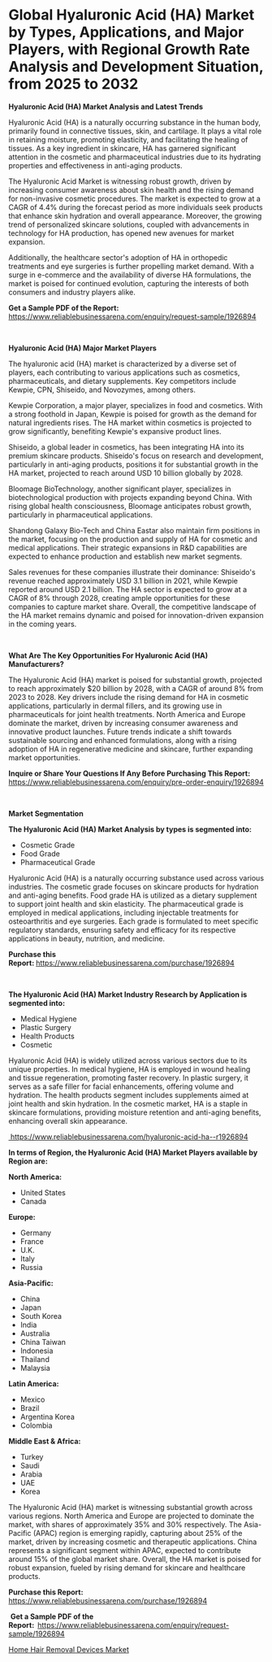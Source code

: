 <p><h1>Global Hyaluronic Acid (HA) Market by Types, Applications, and Major Players, with Regional Growth Rate Analysis and Development Situation, from 2025 to 2032</h1></p><p><strong>Hyaluronic Acid (HA) Market Analysis and Latest Trends</strong></p>
<p><p>Hyaluronic Acid (HA) is a naturally occurring substance in the human body, primarily found in connective tissues, skin, and cartilage. It plays a vital role in retaining moisture, promoting elasticity, and facilitating the healing of tissues. As a key ingredient in skincare, HA has garnered significant attention in the cosmetic and pharmaceutical industries due to its hydrating properties and effectiveness in anti-aging products.</p><p>The Hyaluronic Acid Market is witnessing robust growth, driven by increasing consumer awareness about skin health and the rising demand for non-invasive cosmetic procedures. The market is expected to grow at a CAGR of 4.4% during the forecast period as more individuals seek products that enhance skin hydration and overall appearance. Moreover, the growing trend of personalized skincare solutions, coupled with advancements in technology for HA production, has opened new avenues for market expansion. </p><p>Additionally, the healthcare sector's adoption of HA in orthopedic treatments and eye surgeries is further propelling market demand. With a surge in e-commerce and the availability of diverse HA formulations, the market is poised for continued evolution, capturing the interests of both consumers and industry players alike.</p></p>
<p><strong>Get a Sample PDF of the Report:&nbsp;</strong> <a href="https://www.reliablebusinessarena.com/enquiry/request-sample/1926894?utm_campaign=2635&utm_medium=2&utm_source=Github&utm_content=ia&utm_term=28032025&utm_id=hyaluronic-acid-ha">https://www.reliablebusinessarena.com/enquiry/request-sample/1926894</a></p>
<p>&nbsp;</p>
<p><strong>Hyaluronic Acid (HA) Major Market Players</strong></p>
<p><p>The hyaluronic acid (HA) market is characterized by a diverse set of players, each contributing to various applications such as cosmetics, pharmaceuticals, and dietary supplements. Key competitors include Kewpie, CPN, Shiseido, and Novozymes, among others.</p><p>Kewpie Corporation, a major player, specializes in food and cosmetics. With a strong foothold in Japan, Kewpie is poised for growth as the demand for natural ingredients rises. The HA market within cosmetics is projected to grow significantly, benefiting Kewpie's expansive product lines.</p><p>Shiseido, a global leader in cosmetics, has been integrating HA into its premium skincare products. Shiseido's focus on research and development, particularly in anti-aging products, positions it for substantial growth in the HA market, projected to reach around USD 10 billion globally by 2028.</p><p>Bloomage BioTechnology, another significant player, specializes in biotechnological production with projects expanding beyond China. With rising global health consciousness, Bloomage anticipates robust growth, particularly in pharmaceutical applications.</p><p>Shandong Galaxy Bio-Tech and China Eastar also maintain firm positions in the market, focusing on the production and supply of HA for cosmetic and medical applications. Their strategic expansions in R&D capabilities are expected to enhance production and establish new market segments.</p><p>Sales revenues for these companies illustrate their dominance: Shiseido's revenue reached approximately USD 3.1 billion in 2021, while Kewpie reported around USD 2.1 billion. The HA sector is expected to grow at a CAGR of 8% through 2028, creating ample opportunities for these companies to capture market share. Overall, the competitive landscape of the HA market remains dynamic and poised for innovation-driven expansion in the coming years.</p></p>
<p>&nbsp;</p>
<p><strong>What Are The Key Opportunities For Hyaluronic Acid (HA) Manufacturers?</strong></p>
<p><p>The Hyaluronic Acid (HA) market is poised for substantial growth, projected to reach approximately $20 billion by 2028, with a CAGR of around 8% from 2023 to 2028. Key drivers include the rising demand for HA in cosmetic applications, particularly in dermal fillers, and its growing use in pharmaceuticals for joint health treatments. North America and Europe dominate the market, driven by increasing consumer awareness and innovative product launches. Future trends indicate a shift towards sustainable sourcing and enhanced formulations, along with a rising adoption of HA in regenerative medicine and skincare, further expanding market opportunities.</p></p>
<p><strong>Inquire or Share Your Questions If Any Before Purchasing This Report:</strong> <a href="https://www.reliablebusinessarena.com/enquiry/pre-order-enquiry/1926894?utm_campaign=2635&utm_medium=2&utm_source=Github&utm_content=ia&utm_term=28032025&utm_id=hyaluronic-acid-ha">https://www.reliablebusinessarena.com/enquiry/pre-order-enquiry/1926894</a></p>
<p>&nbsp;</p>
<p><strong>Market Segmentation</strong></p>
<p><strong>The Hyaluronic Acid (HA) Market Analysis by types is segmented into:</strong></p>
<p><ul><li>Cosmetic Grade</li><li>Food Grade</li><li>Pharmaceutical Grade</li></ul></p>
<p><p>Hyaluronic Acid (HA) is a naturally occurring substance used across various industries. The cosmetic grade focuses on skincare products for hydration and anti-aging benefits. Food grade HA is utilized as a dietary supplement to support joint health and skin elasticity. The pharmaceutical grade is employed in medical applications, including injectable treatments for osteoarthritis and eye surgeries. Each grade is formulated to meet specific regulatory standards, ensuring safety and efficacy for its respective applications in beauty, nutrition, and medicine.</p></p>
<p><strong>Purchase this Report:&nbsp;</strong><a href="https://www.reliablebusinessarena.com/purchase/1926894?utm_campaign=2635&utm_medium=2&utm_source=Github&utm_content=ia&utm_term=28032025&utm_id=hyaluronic-acid-ha">https://www.reliablebusinessarena.com/purchase/1926894</a></p>
<p>&nbsp;</p>
<p><strong>The Hyaluronic Acid (HA) Market Industry Research by Application is segmented into:</strong></p>
<p><ul><li>Medical Hygiene</li><li>Plastic Surgery</li><li>Health Products</li><li>Cosmetic</li></ul></p>
<p><p>Hyaluronic Acid (HA) is widely utilized across various sectors due to its unique properties. In medical hygiene, HA is employed in wound healing and tissue regeneration, promoting faster recovery. In plastic surgery, it serves as a safe filler for facial enhancements, offering volume and hydration. The health products segment includes supplements aimed at joint health and skin hydration. In the cosmetic market, HA is a staple in skincare formulations, providing moisture retention and anti-aging benefits, enhancing overall skin appearance.</p></p>
<p><a href="https://www.reliablebusinessarena.com/hyaluronic-acid-ha--r1926894?utm_campaign=2635&utm_medium=2&utm_source=Github&utm_content=ia&utm_term=28032025&utm_id=hyaluronic-acid-ha">&nbsp;https://www.reliablebusinessarena.com/hyaluronic-acid-ha--r1926894</a></p>
<p><strong>In terms of Region, the Hyaluronic Acid (HA) Market Players available by Region are:</strong></p>
<p>
    <p> <strong> North America: </strong>
        <ul>
            <li>United States</li>
            <li>Canada</li>
        </ul>
        </p> 
    <p> <strong> Europe: </strong>
        <ul>
            <li>Germany</li>
            <li>France</li>
            <li>U.K.</li>
            <li>Italy</li>
            <li>Russia</li>
        </ul>
        </p> 
    <p> <strong> Asia-Pacific: </strong>
        <ul>
            <li>China</li>
            <li>Japan</li>
            <li>South Korea</li>
            <li>India</li>
            <li>Australia</li>
            <li>China Taiwan</li>
            <li>Indonesia</li>
            <li>Thailand</li>
            <li>Malaysia</li>
        </ul>
        </p> 
    <p> <strong> Latin America: </strong>
        <ul>
            <li>Mexico</li>
            <li>Brazil</li>
            <li>Argentina Korea</li>
            <li>Colombia</li>
        </ul>
        </p> 
    <p> <strong> Middle East & Africa: </strong>
        <ul>
            <li>Turkey</li>
            <li>Saudi</li>
            <li>Arabia</li>
            <li>UAE</li>
            <li>Korea</li>
        </ul>
    </p>
    </p>
<p><p>The Hyaluronic Acid (HA) market is witnessing substantial growth across various regions. North America and Europe are projected to dominate the market, with shares of approximately 35% and 30% respectively. The Asia-Pacific (APAC) region is emerging rapidly, capturing about 25% of the market, driven by increasing cosmetic and therapeutic applications. China represents a significant segment within APAC, expected to contribute around 15% of the global market share. Overall, the HA market is poised for robust expansion, fueled by rising demand for skincare and healthcare products.</p></p>
<p><strong>Purchase this Report: </strong><a href="https://www.reliablebusinessarena.com/purchase/1926894?utm_campaign=2635&utm_medium=2&utm_source=Github&utm_content=ia&utm_term=28032025&utm_id=hyaluronic-acid-ha">https://www.reliablebusinessarena.com/purchase/1926894</a></p>
<p>&nbsp;<strong>Get a Sample PDF of the Report:&nbsp;&nbsp;</strong><a href="https://www.reliablebusinessarena.com/enquiry/request-sample/1926894?utm_campaign=2635&utm_medium=2&utm_source=Github&utm_content=ia&utm_term=28032025&utm_id=hyaluronic-acid-ha">https://www.reliablebusinessarena.com/enquiry/request-sample/1926894</a></p>
<p><strong></strong></p>
<p><p><a href="https://github.com/lizamflotow/Market-Research-Report-List-1/blob/main/home-hair-removal-devices-market.md?utm_campaign=2635&utm_medium=2&utm_source=Github&utm_content=ia&utm_term=28032025&utm_id=hyaluronic-acid-ha">Home Hair Removal Devices Market</a></p></p>